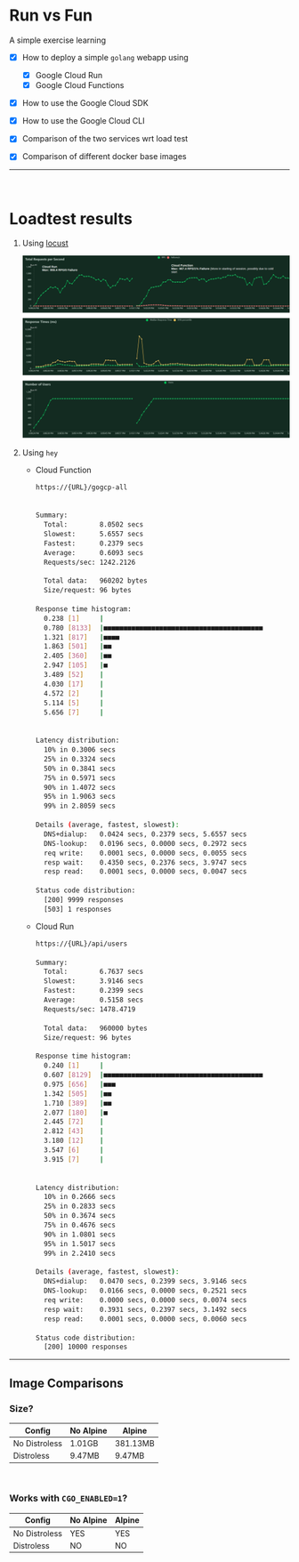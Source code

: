 # Run vs Fun
A simple exercise learning
  - [x] How to deploy a simple `golang` webapp using
    - [x] Google Cloud Run
    - [x] Google Cloud Functions
  - [x] How to use the Google Cloud SDK
  - [x] How to use the Google Cloud CLI
  - [x] Comparison of the two services wrt load test
  - [x] Comparison of different docker base images


---
<br>

# Loadtest results
1. Using [locust](https://locust.io/)

    ![Loadtest results](loadtests/RunVsFun.png)

2. Using `hey`
    - Cloud Function

      ```bash
      https://{URL}/gogcp-all


      Summary:
        Total:        8.0502 secs
        Slowest:      5.6557 secs
        Fastest:      0.2379 secs
        Average:      0.6093 secs
        Requests/sec: 1242.2126
        
        Total data:   960202 bytes
        Size/request: 96 bytes

      Response time histogram:
        0.238 [1]     |
        0.780 [8133]  |■■■■■■■■■■■■■■■■■■■■■■■■■■■■■■■■■■■■■■■■
        1.321 [817]   |■■■■
        1.863 [501]   |■■
        2.405 [360]   |■■
        2.947 [105]   |■
        3.489 [52]    |
        4.030 [17]    |
        4.572 [2]     |
        5.114 [5]     |
        5.656 [7]     |


      Latency distribution:
        10% in 0.3006 secs
        25% in 0.3324 secs
        50% in 0.3841 secs
        75% in 0.5971 secs
        90% in 1.4072 secs
        95% in 1.9063 secs
        99% in 2.8059 secs

      Details (average, fastest, slowest):
        DNS+dialup:   0.0424 secs, 0.2379 secs, 5.6557 secs
        DNS-lookup:   0.0196 secs, 0.0000 secs, 0.2972 secs
        req write:    0.0001 secs, 0.0000 secs, 0.0055 secs
        resp wait:    0.4350 secs, 0.2376 secs, 3.9747 secs
        resp read:    0.0001 secs, 0.0000 secs, 0.0047 secs

      Status code distribution:
        [200] 9999 responses
        [503] 1 responses
      ```

    - Cloud Run

      ```bash
      https://{URL}/api/users

      Summary:
        Total:        6.7637 secs
        Slowest:      3.9146 secs
        Fastest:      0.2399 secs
        Average:      0.5158 secs
        Requests/sec: 1478.4719
        
        Total data:   960000 bytes
        Size/request: 96 bytes

      Response time histogram:
        0.240 [1]     |
        0.607 [8129]  |■■■■■■■■■■■■■■■■■■■■■■■■■■■■■■■■■■■■■■■■
        0.975 [656]   |■■■
        1.342 [505]   |■■
        1.710 [389]   |■■
        2.077 [180]   |■
        2.445 [72]    |
        2.812 [43]    |
        3.180 [12]    |
        3.547 [6]     |
        3.915 [7]     |


      Latency distribution:
        10% in 0.2666 secs
        25% in 0.2833 secs
        50% in 0.3674 secs
        75% in 0.4676 secs
        90% in 1.0801 secs
        95% in 1.5017 secs
        99% in 2.2410 secs

      Details (average, fastest, slowest):
        DNS+dialup:   0.0470 secs, 0.2399 secs, 3.9146 secs
        DNS-lookup:   0.0166 secs, 0.0000 secs, 0.2521 secs
        req write:    0.0000 secs, 0.0000 secs, 0.0074 secs
        resp wait:    0.3931 secs, 0.2397 secs, 3.1492 secs
        resp read:    0.0001 secs, 0.0000 secs, 0.0060 secs

      Status code distribution:
        [200] 10000 responses
      ```

---
## Image Comparisons

### Size?
|  Config       | No Alpine | Alpine   |
|---------------|-----------|----------|
| No Distroless |  1.01GB   |381.13MB  |
| Distroless    |  9.47MB   | 9.47MB   |

<br>

### Works with `CGO_ENABLED=1`?

|  Config       | No Alpine | Alpine   |
|---------------|-----------|----------|
| No Distroless |  YES      |    YES   |
| Distroless    |   NO      |    NO    |

